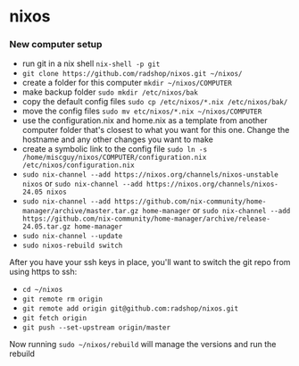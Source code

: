 # nixos

### New computer setup

* run git in a nix shell `nix-shell -p git`
* `git clone https://github.com/radshop/nixos.git ~/nixos/`
* create a folder for this computer `mkdir ~/nixos/COMPUTER`
* make backup folder `sudo mkdir /etc/nixos/bak`
* copy the default config files `sudo cp /etc/nixos/*.nix /etc/nixos/bak/`
* move the config files `sudo mv etc/nixos/*.nix ~/nixos/COMPUTER`
* use the configuration.nix and home.nix as a template from another computer folder that's closest to what you want for this one. Change the hostname and any other changes you want to make
* create a symbolic link to the config file `sudo ln -s /home/miscguy/nixos/COMPUTER/configuration.nix /etc/nixos/configuration.nix`
* `sudo nix-channel --add https://nixos.org/channels/nixos-unstable nixos` or `sudo nix-channel --add https://nixos.org/channels/nixos-24.05 nixos`
* `sudo nix-channel --add https://github.com/nix-community/home-manager/archive/master.tar.gz home-manager` or `sudo nix-channel --add https://github.com/nix-community/home-manager/archive/release-24.05.tar.gz home-manager`
* `sudo nix-channel --update`
* `sudo nixos-rebuild switch`

After you have your ssh keys in place, you'll want to switch the git repo from using https to ssh:

* `cd ~/nixos`
* `git remote rm origin`
* `git remote add origin git@github.com:radshop/nixos.git`
* `git fetch origin`
* `git push --set-upstream origin/master`

Now running `sudo ~/nixos/rebuild` will manage the versions and run the rebuild
